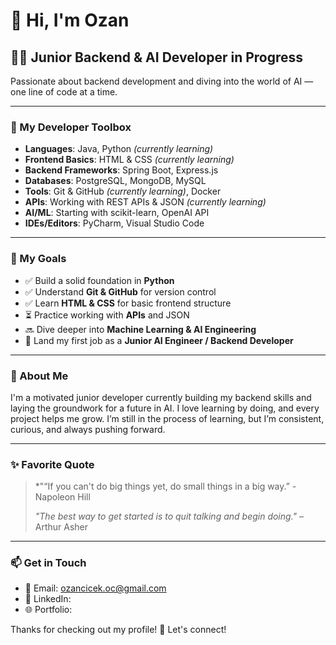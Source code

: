 # 👋 Hi, I'm Ozan

## 👨‍💻 Junior Backend & AI Developer in Progress  
Passionate about backend development and diving into the world of AI — one line of code at a time.

---

### 🧰 My Developer Toolbox
- **Languages**: Java, Python *(currently learning)*  
- **Frontend Basics**: HTML & CSS *(currently learning)*  
- **Backend Frameworks**: Spring Boot, Express.js  
- **Databases**: PostgreSQL, MongoDB, MySQL  
- **Tools**: Git & GitHub *(currently learning)*, Docker  
- **APIs**: Working with REST APIs & JSON *(currently learning)*  
- **AI/ML**: Starting with scikit-learn, OpenAI API  
- **IDEs/Editors**: PyCharm, Visual Studio Code  

---

### 🎯 My Goals
- ✅ Build a solid foundation in **Python**  
- ✅ Understand **Git & GitHub** for version control  
- ✅ Learn **HTML & CSS** for basic frontend structure  
- ⏳ Practice working with **APIs** and JSON  
- 🔜 Dive deeper into **Machine Learning & AI Engineering**  
- 🎯 Land my first job as a **Junior AI Engineer / Backend Developer**

---

### 🚀 About Me
I'm a motivated junior developer currently building my backend skills and laying the groundwork for a future in AI. I love learning by doing, and every project helps me grow. I’m still in the process of learning, but I’m consistent, curious, and always pushing forward.

---

### ✨ Favorite Quote
> *"“If you can't do big things yet, do small things in a big way.” - Napoleon Hill 
>  
> *"The best way to get started is to quit talking and begin doing."* – Arthur Asher

---

### 📫 Get in Touch
- 📧 Email: ozancicek.oc@gmail.com
- 💼 LinkedIn:   
- 🌐 Portfolio:   

Thanks for checking out my profile! 👋 Let's connect!
